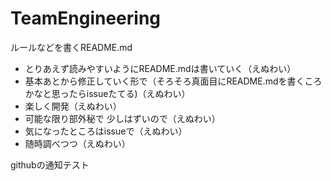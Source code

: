 # TeamEngineering
ルールなどを書くREADME.md


* とりあえず読みやすいようにREADME.mdは書いていく（えぬわい）
* 基本あとから修正していく形で（そろそろ真面目にREADME.mdを書くころかなと思ったらissueたてる)（えぬわい）
* 楽しく開発（えぬわい）
* 可能な限り部外秘で 少しはずいので（えぬわい）
* 気になったところはissueで（えぬわい）
* 随時調べつつ（えぬわい）

githubの通知テスト
